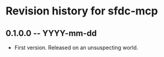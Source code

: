 # Revision history for sfdc-mcp

## 0.1.0.0 -- YYYY-mm-dd

* First version. Released on an unsuspecting world.
